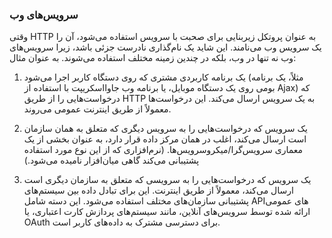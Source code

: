 ### سرویس‌های وب

وقتی HTTP به عنوان پروتکل زیربنایی برای صحبت با سرویس استفاده می‌شود، آن را یک سرویس وب می‌نامند. این شاید یک نام‌گذاری نادرست جزئی باشد، زیرا سرویس‌های وب نه تنها در وب، بلکه در چندین زمینه مختلف استفاده می‌شوند. به عنوان مثال:

1. یک برنامه کاربردی مشتری که روی دستگاه کاربر اجرا می‌شود (مثلاً، یک برنامه بومی روی یک دستگاه موبایل، یا برنامه وب جاوااسکریپت با استفاده از Ajax) که درخواست‌هایی را از طریق HTTP به یک سرویس ارسال می‌کند. این درخواست‌ها معمولاً از طریق اینترنت عمومی می‌روند.

2. یک سرویس که درخواست‌هایی را به سرویس دیگری که متعلق به همان سازمان است ارسال می‌کند، اغلب در همان مرکز داده قرار دارد، به عنوان بخشی از یک معماری سرویس‌گرا/میکروسرویس‌ها. (نرم‌افزاری که از این نوع مورد استفاده پشتیبانی می‌کند گاهی میان‌افزار نامیده می‌شود.)

3. یک سرویس که درخواست‌هایی را به سرویسی که متعلق به سازمان دیگری است ارسال می‌کند، معمولاً از طریق اینترنت. این برای تبادل داده بین سیستم‌های پشتیبانی سازمان‌های مختلف استفاده می‌شود. این دسته شامل API‌های عمومی ارائه شده توسط سرویس‌های آنلاین، مانند سیستم‌های پردازش کارت اعتباری، یا OAuth برای دسترسی مشترک به داده‌های کاربر است.
